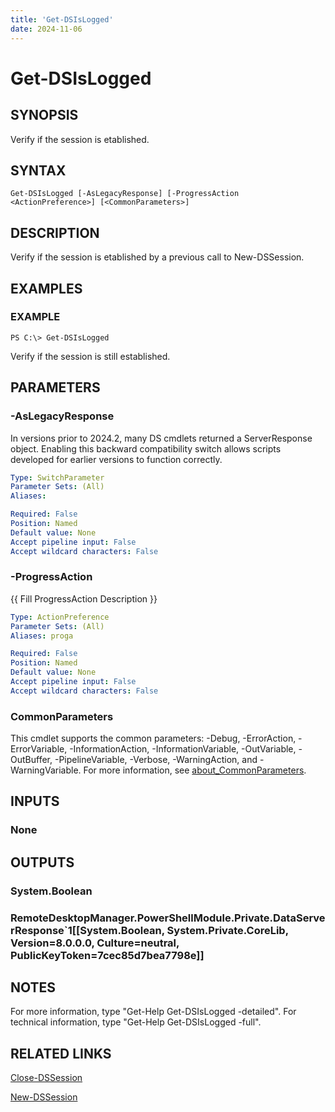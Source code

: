 ```yaml
---
title: 'Get-DSIsLogged'
date: 2024-11-06
---
```



# Get-DSIsLogged

## SYNOPSIS
Verify if the session is etablished.

## SYNTAX

```
Get-DSIsLogged [-AsLegacyResponse] [-ProgressAction <ActionPreference>] [<CommonParameters>]
```

## DESCRIPTION
Verify if the session is etablished by a previous call to New-DSSession.

## EXAMPLES

### EXAMPLE
```
PS C:\> Get-DSIsLogged
```

Verify if the session is still established.

## PARAMETERS

### -AsLegacyResponse
In versions prior to 2024.2, many DS cmdlets returned a ServerResponse object.
Enabling this backward compatibility switch allows scripts developed for earlier versions to function correctly.

```yaml
Type: SwitchParameter
Parameter Sets: (All)
Aliases:

Required: False
Position: Named
Default value: None
Accept pipeline input: False
Accept wildcard characters: False
```

### -ProgressAction
{{ Fill ProgressAction Description }}

```yaml
Type: ActionPreference
Parameter Sets: (All)
Aliases: proga

Required: False
Position: Named
Default value: None
Accept pipeline input: False
Accept wildcard characters: False
```

### CommonParameters
This cmdlet supports the common parameters: -Debug, -ErrorAction, -ErrorVariable, -InformationAction, -InformationVariable, -OutVariable, -OutBuffer, -PipelineVariable, -Verbose, -WarningAction, and -WarningVariable. For more information, see [about_CommonParameters](http://go.microsoft.com/fwlink/?LinkID=113216).

## INPUTS

### None
## OUTPUTS

### System.Boolean
### RemoteDesktopManager.PowerShellModule.Private.DataServerResponse`1[[System.Boolean, System.Private.CoreLib, Version=8.0.0.0, Culture=neutral, PublicKeyToken=7cec85d7bea7798e]]
## NOTES
For more information, type "Get-Help Get-DSIsLogged -detailed".
For technical information, type "Get-Help Get-DSIsLogged -full".

## RELATED LINKS

[Close-DSSession](http://127.0.0.1:1111/docs/Close-DSSession/)

[New-DSSession](http://127.0.0.1:1111/docs/New-DSSession/)

